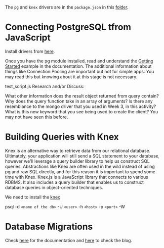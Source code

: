 The `pg` and `knex` drivers are in the `package.json` in this [folder](https://github.com/vshibukawa/bootcamp-activities).

# Connecting PostgreSQL tfrom JavaScript

Install drivers from [here](https://github.com/brianc/node-postgres).

Once you have the pg module installed, read and understand the [Getting Started](https://node-postgres.com/) example in the documentation. The additional information about things like Connection Pooling are important but not for simple apps. You may read this but knowing about it at this stage is not necessary.

test_script.js
Research and/or Discuss:

What other information does the result object returned from query contain?
Why does the query function take in an array of arguments?
Is there any resemblance to the mongo driver that you used in Week 3, in this activity?
What is this new keyword that you see being used to create the client? You may not have seen this before.

# Building Queries with Knex

Knex is an alternative way to retrieve data from our relational database. Ultimately, your application will still send a SQL statement to your database, however we'll leverage a query builder library to help us construct SQL queries. Abstractions like Knex are often used in the wild instead of using pg and raw SQL directly, and for this reason it is important to spend some time with Knex. 
Knex.js is a JavaScript library that connects to various RDBMS. It also includes a query builder that enables us to construct database queries in object-oriented techniques.

We need to install the [knex](https://knexjs.org/)

psql -d `<name of the db>` -U `<user>` -h `<host>` -p `<port>` -W

# Database Migrations

Check [here](https://knexjs.org/#Migrations) for the documentation and [here](https://alexzywiak.github.io/running-migrations-with-knex/) to check the blog.
